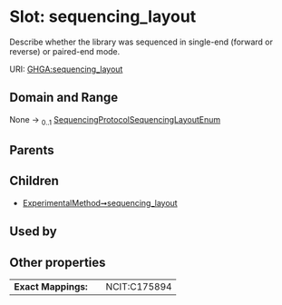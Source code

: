 
# Slot: sequencing_layout


Describe whether the library was sequenced in single-end (forward or reverse) or paired-end mode.

URI: [GHGA:sequencing_layout](https://w3id.org/GHGA/sequencing_layout)


## Domain and Range

None &#8594;  <sub>0..1</sub> [SequencingProtocolSequencingLayoutEnum](SequencingProtocolSequencingLayoutEnum.md)

## Parents


## Children

 *  [ExperimentalMethod➞sequencing_layout](ExperimentalMethod_sequencing_layout.md)

## Used by


## Other properties

|  |  |  |
| --- | --- | --- |
| **Exact Mappings:** | | NCIT:C175894 |

